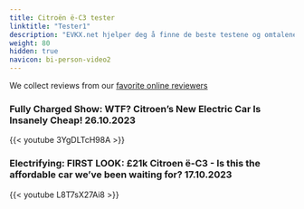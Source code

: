 ```yaml
---
title: Citroën ë-C3 tester
linktitle: "Tester1"
description: "EVKX.net hjelper deg å finne de beste testene og omtalene av denne modellen. "
weight: 80
hidden: true
navicon: bi-person-video2
---
```

We collect reviews from our [favorite online reviewers](/guides/evreviewers/)

### Fully Charged Show: WTF? Citroen’s New Electric Car Is Insanely Cheap! 26.10.2023

{{< youtube 3YgDLTcH98A >}}

### Electrifying: FIRST LOOK: £21k Citroen ë-C3 - Is this the affordable car we’ve been waiting for? 17.10.2023

{{< youtube L8T7sX27Ai8 >}}

